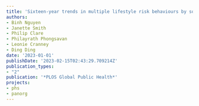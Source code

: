 ```yaml
---
title: 'Sixteen-year trends in multiple lifestyle risk behaviours by socioeconomic status from 2004 to 2019 in New South Wales, Australia'
authors:
- Binh Nguyen
- Janette Smith
- Philip Clare
- Philayrath Phongsavan
- Leonie Cranney
- Ding Ding
date: '2023-01-01'
publishDate: '2023-02-15T02:43:29.709214Z'
publication_types:
- "2"
publication: '*PLOS Global Public Health*'
projects:
- phs
- panorg
---
```

